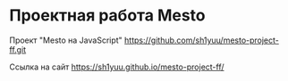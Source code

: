 # Проектная работа Mesto
Проект "Mesto на JavaScript"
https://github.com/sh1yuu/mesto-project-ff.git

Ссылка на сайт 
https://sh1yuu.github.io/mesto-project-ff/

